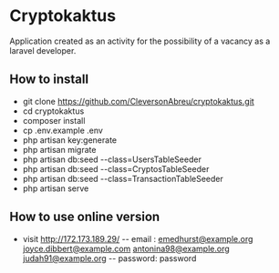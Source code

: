 # Cryptokaktus 

Application created as an activity for the possibility of a vacancy as a laravel developer.

## How to install

- git clone https://github.com/CleversonAbreu/cryptokaktus.git
- cd cryptokaktus
- composer install 
- cp .env.example .env
- php artisan key:generate
- php artisan migrate
- php artisan db:seed --class=UsersTableSeeder 
- php artisan db:seed --class=CryptosTableSeeder 
- php artisan db:seed --class=TransactionTableSeeder 
- php artisan serve


## How to use online version

- visit http://172.173.189.29/
-- email :
emedhurst@example.org
joyce.dibbert@example.com
antonina98@example.org
judah91@example.org
-- password: password
